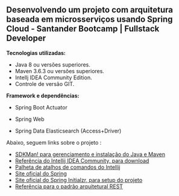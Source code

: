## Desenvolvendo um projeto com arquitetura baseada em microsserviços usando Spring Cloud - Santander Bootcamp | Fullstack Developer



**Tecnologias utilizadas:**

- Java 8 ou versões superiores.
- Maven 3.6.3 ou versões superiores.
- Intellj IDEA Community Edition.
- Controle de versão GIT.



**Framework e dependências:**

- Spring Boot Actuator

- Spring Web

- Spring Data Elasticsearch (Access+Driver)

  



Abaixo, seguem links sobre o projeto :

- [SDKMan! para gerenciamento e instalação do Java e Maven](https://sdkman.io/)
- [Referência do Intellij IDEA Community, para download](https://www.jetbrains.com/idea/download)
- [Palheta de atalhos de comandos do Intellij](https://resources.jetbrains.com/storage/products/intellij-idea/docs/IntelliJIDEA_ReferenceCard.pdf)
- [Site oficial do Spring](https://spring.io/)
- [Site oficial do Spring Initialzr, para setup do projeto](https://start.spring.io/)
- [Referência para o padrão arquitetural REST](https://restfulapi.net/)


